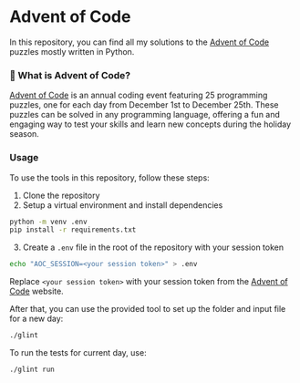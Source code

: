 # Advent of Code

In this repository, you can find all my solutions to the [Advent of Code](http://adventofcode.com/) puzzles mostly written in Python.

### 🌟 What is Advent of Code?

[Advent of Code](http://adventofcode.com/) is an annual coding event featuring 25 programming
puzzles, one for each day from December 1st to December 25th. These puzzles can be solved in
any programming language, offering a fun and engaging way to test your skills and learn new
concepts during the holiday season.

### Usage

To use the tools in this repository, follow these steps:

1. Clone the repository
2. Setup a virtual environment and install dependencies

```bash
python -m venv .env
pip install -r requirements.txt
```

3. Create a `.env` file in the root of the repository with your session token

```bash
echo "AOC_SESSION=<your session token>" > .env
```

Replace `<your session token>` with your session token from the [Advent of Code](http://adventofcode.com/) website.

After that, you can use the provided tool to set up the folder and input file for a new day:

```bash
./glint
```

To run the tests for current day, use:

```bash
./glint run
```
